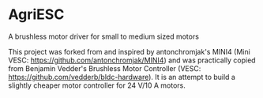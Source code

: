 # AgriESC
A brushless motor driver for small to medium sized motors

This project was forked from and inspired by antonchromjak's MINI4 (Mini VESC: https://github.com/antonchromjak/MINI4) and was practically copied from Benjamin Vedder's Brushless Motor Controller (VESC: https://github.com/vedderb/bldc-hardware). It is an attempt to build a slightly cheaper motor controller for 24 V/10 A motors.
